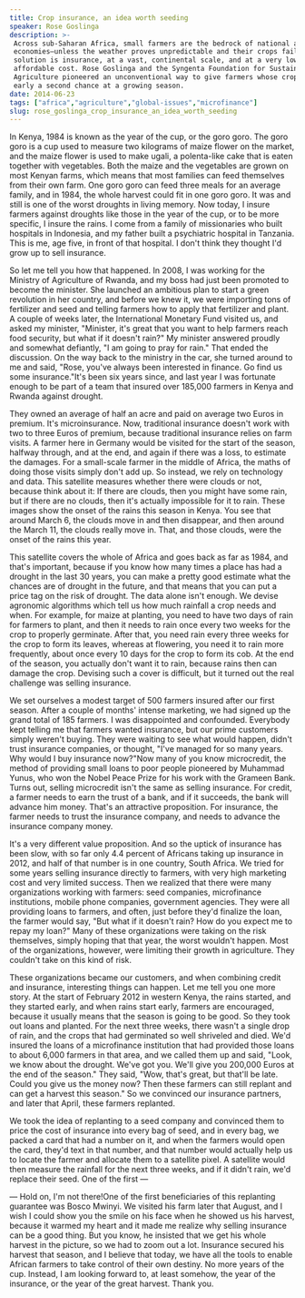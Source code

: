 ```yaml
---
title: Crop insurance, an idea worth seeding
speaker: Rose Goslinga
description: >-
 Across sub-Saharan Africa, small farmers are the bedrock of national and regional
 economies—unless the weather proves unpredictable and their crops fail. The
 solution is insurance, at a vast, continental scale, and at a very low,
 affordable cost. Rose Goslinga and the Syngenta Foundation for Sustainable
 Agriculture pioneered an unconventional way to give farmers whose crops fail
 early a second chance at a growing season.
date: 2014-06-23
tags: ["africa","agriculture","global-issues","microfinance"]
slug: rose_goslinga_crop_insurance_an_idea_worth_seeding
---
```


In Kenya, 1984 is known as the year of the cup, or the goro goro. The goro goro is a cup
used to measure two kilograms of maize flower on the market, and the maize flower is used
to make ugali, a polenta-like cake that is eaten together with vegetables. Both the maize
and the vegetables are grown on most Kenyan farms, which means that most families can feed
themselves from their own farm. One goro goro can feed three meals for an average family,
and in 1984, the whole harvest could fit in one goro goro. It was and still is one of the
worst droughts in living memory. Now today, I insure farmers against droughts like those
in the year of the cup, or to be more specific, I insure the rains. I come from a family of
missionaries who built hospitals in Indonesia, and my father built a psychiatric hospital
in Tanzania. This is me, age five, in front of that hospital. I don't think they thought
I'd grow up to sell insurance.

So let me tell you how that happened. In 2008, I was working for the Ministry of
Agriculture of Rwanda, and my boss had just been promoted to become the minister. She
launched an ambitious plan to start a green revolution in her country, and before we knew
it, we were importing tons of fertilizer and seed and telling farmers how to apply that
fertilizer and plant. A couple of weeks later, the International Monetary Fund visited us,
and asked my minister, "Minister, it's great that you want to help farmers reach food
security, but what if it doesn't rain?" My minister answered proudly and somewhat
defiantly, "I am going to pray for rain." That ended the discussion. On the way back to
the ministry in the car, she turned around to me and said, "Rose, you've always been
interested in finance. Go find us some insurance."It's been six years since, and last year
I was fortunate enough to be part of a team that insured over 185,000 farmers in Kenya and
Rwanda against drought.

They owned an average of half an acre and paid on average two Euros in premium. It's
microinsurance. Now, traditional insurance doesn't work with two to three Euros of premium,
because traditional insurance relies on farm visits. A farmer here in Germany would be
visited for the start of the season, halfway through, and at the end, and again if there
was a loss, to estimate the damages. For a small-scale farmer in the middle of Africa, the
maths of doing those visits simply don't add up. So instead, we rely on technology and
data. This satellite measures whether there were clouds or not, because think about it: If
there are clouds, then you might have some rain, but if there are no clouds, then it's
actually impossible for it to rain. These images show the onset of the rains this season
in Kenya. You see that around March 6, the clouds move in and then disappear, and then
around the March 11, the clouds really move in. That, and those clouds, were the onset of
the rains this year.

This satellite covers the whole of Africa and goes back as far as 1984, and that's
important, because if you know how many times a place has had a drought in the last 30
years, you can make a pretty good estimate what the chances are of drought in the future,
and that means that you can put a price tag on the risk of drought. The data alone isn't
enough. We devise agronomic algorithms which tell us how much rainfall a crop needs and
when. For example, for maize at planting, you need to have two days of rain for farmers to
plant, and then it needs to rain once every two weeks for the crop to properly germinate.
After that, you need rain every three weeks for the crop to form its leaves, whereas at
flowering, you need it to rain more frequently, about once every 10 days for the crop to
form its cob. At the end of the season, you actually don't want it to rain, because rains
then can damage the crop. Devising such a cover is difficult, but it turned out the real
challenge was selling insurance.

We set ourselves a modest target of 500 farmers insured after our first season. After a
couple of months' intense marketing, we had signed up the grand total of 185 farmers. I
was disappointed and confounded. Everybody kept telling me that farmers wanted insurance,
but our prime customers simply weren't buying. They were waiting to see what would happen,
didn't trust insurance companies, or thought, "I've managed for so many years. Why would I
buy insurance now?"Now many of you know microcredit, the method of providing small loans
to poor people pioneered by Muhammad Yunus, who won the Nobel Peace Prize for his work
with the Grameen Bank. Turns out, selling microcredit isn't the same as selling insurance.
For credit, a farmer needs to earn the trust of a bank, and if it succeeds, the bank will
advance him money. That's an attractive proposition. For insurance, the farmer needs to
trust the insurance company, and needs to advance the insurance company
money.

It's a very different value proposition. And so the uptick of insurance has been slow,
with so far only 4.4 percent of Africans taking up insurance in 2012, and half of that
number is in one country, South Africa. We tried for some years selling insurance directly
to farmers, with very high marketing cost and very limited success. Then we realized that
there were many organizations working with farmers: seed companies, microfinance
institutions, mobile phone companies, government agencies. They were all providing loans
to farmers, and often, just before they'd finalize the loan, the farmer would say, "But
what if it doesn't rain? How do you expect me to repay my loan?" Many of these
organizations were taking on the risk themselves, simply hoping that that year, the worst
wouldn't happen. Most of the organizations, however, were limiting their growth in
agriculture. They couldn't take on this kind of risk.

These organizations became our customers, and when combining credit and insurance,
interesting things can happen. Let me tell you one more story. At the start of February
2012 in western Kenya, the rains started, and they started early, and when rains start
early, farmers are encouraged, because it usually means that the season is going to be
good. So they took out loans and planted. For the next three weeks, there wasn't a single
drop of rain, and the crops that had germinated so well shriveled and died. We'd insured
the loans of a microfinance institution that had provided those loans to about 6,000
farmers in that area, and we called them up and said, "Look, we know about the drought.
We've got you. We'll give you 200,000 Euros at the end of the season." They said, "Wow,
that's great, but that'll be late. Could you give us the money now? Then these farmers can
still replant and can get a harvest this season." So we convinced our insurance partners,
and later that April, these farmers replanted.

We took the idea of replanting to a seed company and convinced them to price the cost of
insurance into every bag of seed, and in every bag, we packed a card that had a number on
it, and when the farmers would open the card, they'd text in that number, and that number
would actually help us to locate the farmer and allocate them to a satellite pixel. A
satellite would then measure the rainfall for the next three weeks, and if it didn't rain,
we'd replace their seed. One of the first — 

— Hold on, I'm not there!One of the first beneficiaries of this replanting guarantee was
Bosco Mwinyi. We visited his farm later that August, and I wish I could show you the smile
on his face when he showed us his harvest, because it warmed my heart and it made me
realize why selling insurance can be a good thing. But you know, he insisted that we get
his whole harvest in the picture, so we had to zoom out a lot. Insurance secured his
harvest that season, and I believe that today, we have all the tools to enable African
farmers to take control of their own destiny. No more years of the cup. Instead, I am
looking forward to, at least somehow, the year of the insurance, or the year of the great
harvest. Thank you.

<!--
ad_duration=3.33
comment_count=45
event="TEDSalon Berlin 2014"
external_start_time=0
intro_duration=11.82
is_subtitle_required="False"
is_talk_featured="True"
language="en"
language_swap="False"
native_language="en"
number_of_related_talks=6
number_of_speakers=1
number_of_subtitled_videos=26
number_of_tags=4
number_of_talk_download_languages=26
number_of_talk_more_resources=0
number_of_talk_recommendations=0
number_of_talks_take_actions=0
post_ad_duration=0.83
published_timestamp="2014-08-26 14:48:21"
recording_date="2014-06-23"
speaker_description="Microinsurer"
speaker_is_published=1
speaker_name="Rose Goslinga"
speaker_what_others_say="Rose Goslinga is an economist who returned to her African roots to protect farmers against weather shocks."
talk_name="Crop insurance, an idea worth seeding"
talks_tags=["africa","agriculture","global-issues","microfinance"]
url_audio="https://download.ted.com/talks/RoseGoslinga_2014S.mp3?apikey=acme-roadrunner"
url_photo_speaker="https://pe.tedcdn.com/images/ted/c82e523cb76e626cdfb6a3666dd803f7404a8015_254x191.jpg"
url_photo_talk="https://pe.tedcdn.com/images/ted/42a3cd377770922ead215af0ff27bfb6729857d4_2400x1800.jpg"
url_webpage="https://www.ted.com/talks/rose_goslinga_crop_insurance_an_idea_worth_seeding"
video_type_name="TED Stage Talk"
-->